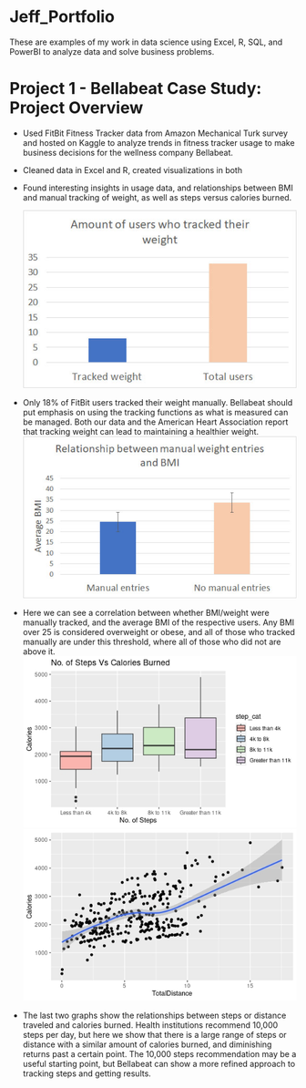 # Jeff_Portfolio
These are examples of my work in data science using Excel, R, SQL, and PowerBI to analyze data and solve business problems.

# Project 1 - Bellabeat Case Study: Project Overview
* Used FitBit Fitness Tracker data from Amazon Mechanical Turk survey and hosted on Kaggle to analyze trends in fitness tracker usage to make business decisions for the wellness company Bellabeat.
* Cleaned data in Excel and R, created visualizations in both
* Found interesting insights in usage data, and relationships between BMI and manual tracking of weight, as well as steps versus calories burned. 

	![](https://github.com/jeffreybarker07/Jeff_Portfolio/blob/main/images/Users_tracked_weight.jpg?raw=true)
* Only 18% of FitBit users tracked their weight manually. Bellabeat should put emphasis on using the tracking functions as what is measured can be managed. Both our data and the American Heart Association report that tracking weight can lead to maintaining a healthier weight.
	![](https://github.com/jeffreybarker07/Jeff_Portfolio/blob/main/images/BMI_manual_nonmanual.jpg)
* Here we can see a correlation between whether BMI/weight were manually tracked, and the average BMI of the respective users. Any BMI over 25 is considered overweight or obese, and all of those who tracked manually are under this threshold, where all of those who did not are above it. 
	![](https://github.com/jeffreybarker07/Jeff_Portfolio/blob/main/images/steps_vs_calories_burned.jpeg)
	![](https://github.com/jeffreybarker07/Jeff_Portfolio/blob/main/images/Distance_vs_calories.jpeg?raw=true)
* The last two graphs show the relationships between steps or distance traveled and calories burned. Health institutions recommend 10,000 steps per day, but here we show that there is a large range of steps or distance with a similar amount of calories burned, and diminishing returns past a certain point. The 10,000 steps recommendation may be a useful starting point, but Bellabeat can show a more refined approach to tracking steps and getting results.
